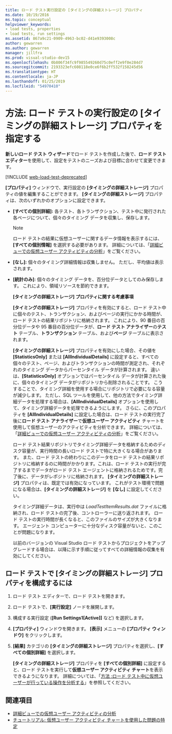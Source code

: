 ```yaml
---
title: ロード テスト実行設定の [タイミングの詳細ストレージ] プロパティ
ms.date: 10/19/2016
ms.topic: conceptual
helpviewer_keywords:
- load tests, properties
- load tests, run settings
ms.assetid: 867a9c21-0909-4963-bc02-d41e9393008c
author: gewarren
ms.author: gewarren
manager: jillfra
ms.prod: visual-studio-dev15
ms.openlocfilehash: 0b806f34fc9f985549260d75c0eff2e9f0e284d7
ms.sourcegitcommit: 2193323efc608118e0ce6f6b2ff532f158245d56
ms.translationtype: HT
ms.contentlocale: ja-JP
ms.lasthandoff: 01/25/2019
ms.locfileid: "54970410"
---
```

# <a name="how-to-specify-the-timing-details-storage-property-for-a-load-test-run-setting"></a>方法: ロード テストの実行設定の [タイミングの詳細ストレージ] プロパティを指定する

**新しいロード テスト ウィザード**でロード テストを作成した後で、**ロード テスト エディター**を使用して、設定をテストのニーズおよび目標に合わせて変更できます。

[!INCLUDE [web-load-test-deprecated](includes/web-load-test-deprecated.md)]

**[プロパティ]** ウィンドウで、実行設定の **[タイミングの詳細ストレージ]** プロパティの値を編集することができます。 **[タイミングの詳細ストレージ]** プロパティは、次のいずれかのオプションに設定できます。

- **[すべての個別詳細]:** 各テスト、各トランザクション、テスト中に発行された各ページについて、個々のタイミング データを収集し、保存します。

  > [!NOTE]
  > ロード テストの結果に仮想ユーザーに関するデータ情報を表示するには、**[すべての個別情報]** を選択する必要があります。 詳細については、「[詳細ビューでの仮想ユーザー アクティビティの分析](../test/analyze-load-test-virtual-user-activity-in-the-details-view.md)」をご覧ください。

- **[なし]:** 個々のタイミング詳細情報は収集しません。 ただし、平均値は表示されます。

- **[統計のみ]:** 個々のタイミング データを、百分位データとしてのみ保存します。 これにより、領域リソースを節約できます。

  **[タイミングの詳細ストレージ] プロパティに関する考慮事項**

  **[タイミングの詳細ストレージ]** プロパティを有効にすると、ロード テスト中に個々のテスト、トランザクション、およびページの実行にかかる時間が、ロード テストの結果リポジトリに格納されます。 これにより、90 番目の百分位データや 95 番目の百分位データが、**ロード テスト アナライザー**の**テスト** テーブル、**トランザクション** テーブル、および**ページ** テーブルに表示されます。

  **[タイミングの詳細ストレージ]** プロパティを有効にした場合、その値を **[StatisticsOnly]** または **[AllIndividualDetails]** に設定すると、すべての個々のテスト、ページ、およびトランザクションの時間が測定され、それぞれのタイミング データからパーセンタイル データが計算されます。 違いは、**[StatisticsOnly]** オプションではパーセンタイル データが計算された後に、個々のタイミング データがリポジトリから削除されることです。 こうすることで、タイミング詳細を使用する場合にリポジトリで必要になる容量が減少します。 ただし、SQL ツールを使用して、他の方法でタイミング詳細データを処理する場合は、**[AllIndividualDetails]** オプションを使用して、タイミング詳細データを処理できるようにします。 さらに、このプロパティを **[AllIndividualDetails]** に設定した場合は、ロード テストの実行完了後に**ロード テスト アナライザー**で**仮想ユーザー アクティビティ** チャートを使用して仮想ユーザーのアクティビティを分析できます。 詳細については、「[詳細ビューでの仮想ユーザー アクティビティの分析](../test/analyze-load-test-virtual-user-activity-in-the-details-view.md)」をご覧ください。

  ロード テスト結果リポジトリでタイミング詳細データを格納するためのディスク容量が、実行時間の長いロード テストで特に大きくなる場合があります。 また、ロード テストの終わりにこのデータをロード テストの結果リポジトリに格納するのに時間がかかります。これは、ロード テストの実行が完了するまでデータがロード テスト エージェントに格納されるためです。完了後に、データがレポジトリに格納されます。 **[タイミングの詳細ストレージ]** プロパティは、既定では有効になっています。 これがテスト環境で問題になる場合は、**[タイミングの詳細ストレージ]** を **[なし]** に設定してください。

  タイミング詳細データは、実行中は *LoadTestItemResults.dat* ファイルに格納され、ロード テストの完了後、コントローラーに送り返されます。 ロード テストの実行時間が長くなると、このファイルのサイズが大きくなります。 エージェント コンピューターに十分なディスク容量がないと、このことが問題になります。

  以前のバージョンの Visual Studio ロード テストからプロジェクトをアップグレードする場合は、以降に示す手順に従ってすべての詳細情報の収集を有効にしてください。

## <a name="to-configure-the-timing-details-storage-property-in-a-load-test"></a>ロード テストで [タイミングの詳細ストレージ] プロパティを構成するには

1.  ロード テスト エディターで、ロード テストを開きます。

2.  ロード テストで、**[実行設定]** ノードを展開します。

3.  構成する実行設定 (**[Run Settings1[Active]]** など) を選択します。

4.  **[プロパティ]** ウィンドウを開きます。 **[表示]** メニューの **[プロパティ ウィンドウ]** をクリックします。

5.  **[結果]** カテゴリの **[タイミングの詳細ストレージ]** プロパティを選択し、**[すべての個別詳細]** を選択します。

     **[タイミングの詳細ストレージ]** プロパティを **[すべての個別詳細]** に設定すると、ロード テストを実行して**仮想ユーザー アクティビティ チャート**を表示できるようになります。 詳細については、「[方法 :ロード テスト中に仮想ユーザーが行っている操作を分析する](../test/how-to-analyze-virtual-user-activity-during-a-load-test.md)」を参照してください。

## <a name="see-also"></a>関連項目

- [詳細ビューでの仮想ユーザー アクティビティの分析](../test/analyze-load-test-virtual-user-activity-in-the-details-view.md)
- [チュートリアル: 仮想ユーザー アクティビティ チャートを使用した問題の特定](../test/walkthrough-use-the-virtual-user-activity-chart-to-isolate-issues.md)
